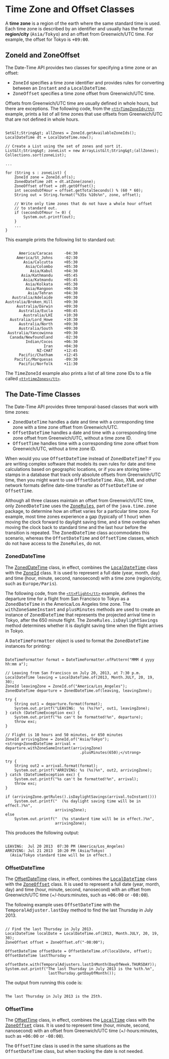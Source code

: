 
# Time Zone and Offset Classes


A **time zone** is a region of the earth where the same standard time is used. Each time zone is described by an identifier and usually has the format **region/city** (<tt>Asia/Tokyo</tt>) and an offset from Greenwich/UTC time. For example, the offset for Tokyo is <tt>+09:00</tt>.

## ZoneId and ZoneOffset


The Date-Time API provides two classes for specifying a time zone or an offset:

- <tt>ZoneId</tt> specifies a time zone identifier and provides rules for converting between an <tt>Instant</tt> and a <tt>LocalDateTime</tt>.
- <tt>ZoneOffset</tt> specifies a time zone offset from Greenwich/UTC time.


Offsets from Greenwich/UTC time are usually defined in whole hours, but there are exceptions. The following code, from the
[`<tt>TimeZoneId</tt>`](examples/TimeZoneId.java) example, prints a list of all time zones that use offsets from Greenwich/UTC that are not defined in whole hours.

```

Set&lt;String&gt; allZones = ZoneId.getAvailableZoneIds();
LocalDateTime dt = LocalDateTime.now();

// Create a List using the set of zones and sort it.
List&lt;String&gt; zoneList = new ArrayList&lt;String&gt;(allZones);
Collections.sort(zoneList);

...

for (String s : zoneList) {
    ZoneId zone = ZoneId.of(s);
    ZonedDateTime zdt = dt.atZone(zone);
    ZoneOffset offset = zdt.getOffset();
    int secondsOfHour = offset.getTotalSeconds() % (60 * 60);
    String out = String.format("%35s %10s%n", zone, offset);

    // Write only time zones that do not have a whole hour offset
    // to standard out.
    if (secondsOfHour != 0) {
        System.out.printf(out);
    }
    ...
}

```


This example prints the following list to standard out:

```

      America/Caracas     -04:30
     America/St_Johns     -02:30
        Asia/Calcutta     +05:30
         Asia/Colombo     +05:30
           Asia/Kabul     +04:30
       Asia/Kathmandu     +05:45
        Asia/Katmandu     +05:45
         Asia/Kolkata     +05:30
         Asia/Rangoon     +06:30
          Asia/Tehran     +04:30
   Australia/Adelaide     +09:30
Australia/Broken_Hill     +09:30
     Australia/Darwin     +09:30
      Australia/Eucla     +08:45
        Australia/LHI     +10:30
  Australia/Lord_Howe     +10:30
      Australia/North     +09:30
      Australia/South     +09:30
 Australia/Yancowinna     +09:30
  Canada/Newfoundland     -02:30
         Indian/Cocos     +06:30
                 Iran     +04:30
              NZ-CHAT     +12:45
      Pacific/Chatham     +12:45
    Pacific/Marquesas     -09:30
      Pacific/Norfolk     +11:30

```


The <tt>TimeZoneId</tt> example also prints a list of all time zone IDs to a file called 
[`<tt>timeZones</tt>`](examples/timeZones).

## The Date-Time Classes


The Date-Time API provides three temporal-based classes that work with time zones:

- <tt>ZonedDateTime</tt> handles a date and time with a corresponding time zone with a time zone offset from Greenwich/UTC.
- <tt>OffsetDateTime</tt> handles a date and time with a corresponding time zone offset from Greenwich/UTC, without a time zone ID.
- <tt>OffsetTime</tt> handles time with a corresponding time zone offset from Greenwich/UTC, without a time zone ID.


When would you use <tt>OffsetDateTime</tt> instead of <tt>ZonedDateTime</tt>? If you are writing complex software that models its own rules for date and time calculations based on geographic locations, or if you are storing time-stamps in a database that track only absolute offsets from Greenwich/UTC time, then you might want to use <tt>OffsetDateTime</tt>. Also, XML and other network formats define date-time transfer as <tt>OffsetDateTime</tt> or <tt>OffsetTime</tt>.


Although all three classes maintain an offset from Greenwich/UTC time, only <tt>ZonedDateTime</tt> uses the
[<tt>ZoneRules</tt>](https://docs.oracle.com/javase/8/docs/api/java/time/zone/ZoneRules.html), part of the <tt>java.time.zone</tt> package, to determine how an offset varies for a particular time zone. For example, most time zones experience a gap (typically of 1 hour) when moving the clock forward to daylight saving time, and a time overlap when moving the clock back to standard time and the last hour before the transition is repeated. The <tt>ZonedDateTime</tt> class accommodates this scenario, whereas the <tt>OffsetDateTime</tt> and <tt>OffsetTime</tt> classes, which do not have access to the <tt>ZoneRules</tt>, do not.

### ZonedDateTime


The 
[ZonedDateTime](https://docs.oracle.com/javase/8/docs/api/java/time/ZonedDateTime.html) class, in effect, combines the
[<tt>LocalDateTime</tt>](https://docs.oracle.com/javase/8/docs/api/java/time/LocalDateTime.html) class with the
[<tt>ZoneId</tt>](https://docs.oracle.com/javase/8/docs/api/java/time/ZoneId.html) class. It is used to represent a full date (year, month, day) and time (hour, minute, second, nanosecond) with a time zone (region/city, such as <tt>Europe/Paris</tt>).


The following code, from the
[`<tt>Flight</tt>`](examples/Flight.java) example, defines the departure time for a flight from San Francisco to Tokyo as a <tt>ZonedDateTime</tt> in the America/Los Angeles time zone.  The <tt>withZoneSameInstant</tt> and <tt>plusMinutes</tt> methods are used to create an instance of <tt>ZonedDateTime</tt> that represents the projected arrival time in Tokyo, after the 650 minute flight. The <tt>ZoneRules.isDaylightSavings</tt> method determines whether it is daylight saving time when the flight arrives in Tokyo.


A <tt>DateTimeFormatter</tt> object is used to format the <tt>ZonedDateTime</tt> instances for printing:

```

DateTimeFormatter format = DateTimeFormatter.ofPattern("MMM d yyyy  hh:mm a");

// Leaving from San Francisco on July 20, 2013, at 7:30 p.m.
LocalDateTime leaving = LocalDateTime.of(2013, Month.JULY, 20, 19, 30);
ZoneId leavingZone = ZoneId.of("America/Los_Angeles"); 
ZonedDateTime departure = ZonedDateTime.of(leaving, leavingZone);

try {
    String out1 = departure.format(format);
    System.out.printf("LEAVING:  %s (%s)%n", out1, leavingZone);
} catch (DateTimeException exc) {
    System.out.printf("%s can't be formatted!%n", departure);
    throw exc;
}

// Flight is 10 hours and 50 minutes, or 650 minutes
ZoneId arrivingZone = ZoneId.of("Asia/Tokyo"); 
<strong>ZonedDateTime arrival = departure.withZoneSameInstant(arrivingZone)
                                 .plusMinutes(650);</strong>

try {
    String out2 = arrival.format(format);
    System.out.printf("ARRIVING: %s (%s)%n", out2, arrivingZone);
} catch (DateTimeException exc) {
    System.out.printf("%s can't be formatted!%n", arrival);
    throw exc;
}

if (arrivingZone.getRules().isDaylightSavings(arrival.toInstant())) 
    System.out.printf("  (%s daylight saving time will be in effect.)%n",
                      arrivingZone);
else
    System.out.printf("  (%s standard time will be in effect.)%n",
                      arrivingZone);

```


This produces the following output:

```

LEAVING:  Jul 20 2013  07:30 PM (America/Los_Angeles)
ARRIVING: Jul 21 2013  10:20 PM (Asia/Tokyo)
  (Asia/Tokyo standard time will be in effect.)

```

### OffsetDateTime


The 
[OffsetDateTime](https://docs.oracle.com/javase/8/docs/api/java/time/OffsetDateTime.html) class, in effect, combines the 
[<tt>LocalDateTime</tt>](https://docs.oracle.com/javase/8/docs/api/java/time/LocalDateTime.html) class with the
[<tt>ZoneOffset</tt>](https://docs.oracle.com/javase/8/docs/api/java/time/ZoneOffset.html) class. It is used to represent a full date (year, month, day) and time (hour, minute, second, nanosecond) with an offset from Greenwich/UTC time (+/-hours:minutes, such as <tt>+06:00</tt> or <tt>-08:00</tt>).


The following example uses <tt>OffsetDateTime</tt> with the <tt>TemporalAdjuster.lastDay</tt> method to find the last Thursday in July 2013.

```

// Find the last Thursday in July 2013.
LocalDateTime localDate = LocalDateTime.of(2013, Month.JULY, 20, 19, 30);
ZoneOffset offset = ZoneOffset.of("-08:00");

OffsetDateTime offsetDate = OffsetDateTime.of(localDate, offset);
OffsetDateTime lastThursday =
        offsetDate.with(TemporalAdjusters.lastInMonth(DayOfWeek.THURSDAY));
System.out.printf("The last Thursday in July 2013 is the %sth.%n",
                   lastThursday.getDayOfMonth());

```


The output from running this code is:

```

The last Thursday in July 2013 is the 25th.

```

### OffsetTime


The 
[OffsetTime](https://docs.oracle.com/javase/8/docs/api/java/time/OffsetTime.html) class, in effect, combines the
[<tt>LocalTime</tt>](https://docs.oracle.com/javase/8/docs/api/java/time/LocalTime.html) class with the
[<tt>ZoneOffset</tt>](https://docs.oracle.com/javase/8/docs/api/java/time/ZoneOffset.html) class. It is used to represent time (hour, minute, second, nanosecond) with an offset from Greenwich/UTC time (+/-hours:minutes, such as <tt>+06:00</tt> or <tt>-08:00</tt>).


The <tt>OffsetTime</tt> class is used in the same situations as the <tt>OffsetDateTime</tt> class, but when tracking the date is not needed.
